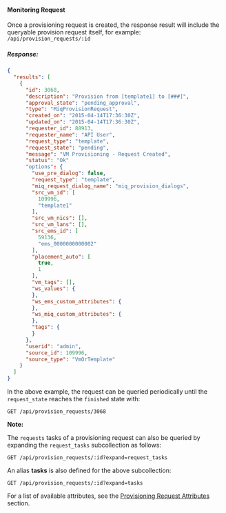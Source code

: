#### Monitoring Request

Once a provisioning request is created, the response result will include
the queryable provision request itself, for example:
`/api/provision_requests/:id`

##### Response:

``` json
{
  "results": [
    {
      "id": 3068,
      "description": "Provision from [template1] to [###]",
      "approval_state": "pending_approval",
      "type": "MiqProvisionRequest",
      "created_on": "2015-04-14T17:36:30Z",
      "updated_on": "2015-04-14T17:36:30Z",
      "requester_id": 88913,
      "requester_name": "API User",
      "request_type": "template",
      "request_state": "pending",
      "message": "VM Provisioning - Request Created",
      "status": "Ok"
      "options": {
        "use_pre_dialog": false,
        "request_type": "template",
        "miq_request_dialog_name": "miq_provision_dialogs",
        "src_vm_id": [
          109996,
          "template1"
        ],
        "src_vm_nics": [],
        "src_vm_lans": [],
        "src_ems_id": [
          59136,
          "ems_0000000000002"
        ],
        "placement_auto": [
          true,
          1
        ],
        "vm_tags": [],
        "ws_values": {
        },
        "ws_ems_custom_attributes": {
        },
        "ws_miq_custom_attributes": {
        },
        "tags": {
        }
      },
      "userid": "admin",
      "source_id": 109996,
      "source_type": "VmOrTemplate"
    }
  ]
}
```

In the above example, the request can be queried periodically until the
`request_state` reaches the `finished` state with:

    GET /api/provision_requests/3068

**Note:**

The `requests` tasks of a provisioning request can also be queried by
expanding the `request_tasks` subcollection as follows:

</div>

    GET /api/provision_requests/:id?expand=request_tasks

An alias **tasks** is also defined for the above subcollection:

    GET /api/provision_requests/:id?expand=tasks

For a list of available attributes, see the [Provisioning Request
Attributes](#provision-request-supported-attributes) section.

